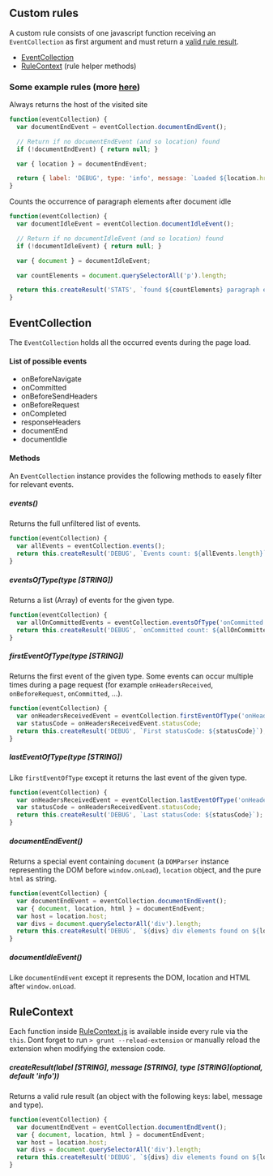 ## Custom rules

A custom rule consists of one javascript function receiving an `EventCollection` as first argument and must return a [valid rule result](#rulecontext).

- [EventCollection](#eventcollection)
- [RuleContext](#rulecontext) (rule helper methods)


### Some example rules (more [here](/sample-rules))

Always returns the host of the visited site

```javascript
function(eventCollection) {
  var documentEndEvent = eventCollection.documentEndEvent();

  // Return if no documentEndEvent (and so location) found
  if (!documentEndEvent) { return null; }

  var { location } = documentEndEvent;

  return { label: 'DEBUG', type: 'info', message: `Loaded ${location.href}` };
}
```

Counts the occurrence of paragraph elements after document idle

```javascript
function(eventCollection) {
  var documentIdleEvent = eventCollection.documentIdleEvent();

  // Return if no documentIdleEvent (and so location) found
  if (!documentIdleEvent) { return null; }

  var { document } = documentIdleEvent;

  var countElements = document.querySelectorAll('p').length;

  return this.createResult('STATS', `found ${countElements} paragraph elements`);
}
```

## EventCollection

The `EventCollection` holds all the occurred events during the page load.

#### List of possible events

- onBeforeNavigate
- onCommitted
- onBeforeSendHeaders
- onBeforeRequest
- onCompleted
- responseHeaders
- documentEnd
- documentIdle

#### Methods

An `EventCollection` instance provides the following methods to easely filter for relevant events.

##### events()

Returns the full unfiltered list of events.

```javascript
function(eventCollection) {
  var allEvents = eventCollection.events();
  return this.createResult('DEBUG', `Events count: ${allEvents.length}`);
}
```

##### eventsOfType(type [STRING])

Returns a list (Array) of events for the given type.

```javascript
function(eventCollection) {
  var allOnCommittedEvents = eventCollection.eventsOfType('onCommitted');
  return this.createResult('DEBUG', `onCommitted count: ${allOnCommittedEvents.length}`);
}
```

##### firstEventOfType(type [STRING])

Returns the first event of the given type.
Some events can occur multiple times during a page request (for example `onHeadersReceived`, `onBeforeRequest`, `onCommitted`, …).

```javascript
function(eventCollection) {
  var onHeadersReceivedEvent = eventCollection.firstEventOfType('onHeadersReceived');
  var statusCode = onHeadersReceivedEvent.statusCode;
  return this.createResult('DEBUG', `First statusCode: ${statusCode}`);
}
```

##### lastEventOfType(type [STRING])

Like `firstEventOfType` except it returns the last event of the given type.

```javascript
function(eventCollection) {
  var onHeadersReceivedEvent = eventCollection.lastEventOfType('onHeadersReceived');
  var statusCode = onHeadersReceivedEvent.statusCode;
  return this.createResult('DEBUG', `Last statusCode: ${statusCode}`);
}
```

##### documentEndEvent()

Returns a special event containing `document` (a `DOMParser` instance representing the DOM before `window.onLoad`), `location` object, and the pure `html` as string.

```javascript
function(eventCollection) {
  var documentEndEvent = eventCollection.documentEndEvent();
  var { document, location, html } = documentEndEvent;
  var host = location.host;
  var divs = document.querySelectorAll('div').length;
  return this.createResult('DEBUG', `${divs} div elements found on ${location.host}`);
}
```

##### documentIdleEvent()

Like `documentEndEvent` except it represents the DOM, location and HTML after `window.onLoad`.


## RuleContext

Each function inside [RuleContext.js](/src/javascripts/utils/RuleContext.js) is available inside every rule via the `this`.
Dont forget to run `> grunt --reload-extension` or manually reload the extension when modifying the extension code.

##### createResult(label [STRING], message [STRING], type [STRING](optional, default 'info'))

Returns a valid rule result (an object with the following keys: label, message and type).

```javascript
function(eventCollection) {
  var documentEndEvent = eventCollection.documentEndEvent();
  var { document, location, html } = documentEndEvent;
  var host = location.host;
  var divs = document.querySelectorAll('div').length;
  return this.createResult('DEBUG', `${divs} div elements found on ${location.host}`);
}
```
